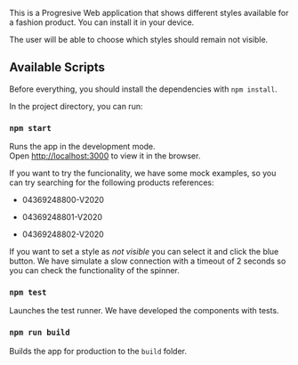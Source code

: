 This is a Progresive Web application that shows different styles available for a fashion product. You can install it in your device.

The user will be able to choose which styles should remain not visible.

## Available Scripts

Before everything, you should install the dependencies with ```npm install```.

In the project directory, you can run:

### `npm start`

Runs the app in the development mode.<br />
Open [http://localhost:3000](http://localhost:3000) to view it in the browser.

If you want to try the funcionality, we have some mock examples, so you can try searching for the following products references:

- 04369248800-V2020

- 04369248801-V2020

- 04369248802-V2020

If you want to set a style as _not visible_ you can select it and click the blue button. We have simulate a slow connection with a timeout of 2 seconds so you can check the functionality of the spinner.

### `npm test`

Launches the test runner. We have developed the components with tests.

### `npm run build`

Builds the app for production to the `build` folder.<br />

